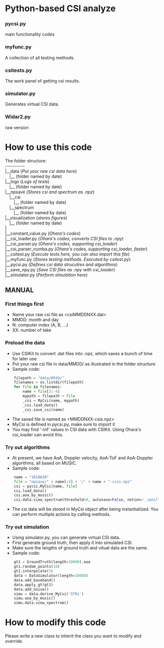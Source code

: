 # Python-based CSI analyze

### pycsi.py
main functionality codes

### myfunc.py
A collection of all testing methods.

### csitests.py
The work panel of getting csi results.

### simulator.py
Generates virtual CSI data.

### Widar2.py
raw version

# How to use this code
The folder structure:<br>
----------<br>
|\_\_data (_Put your raw csi data here_)<br>
&ensp;&ensp;|\_\_ (folder named by date)<br>
|\_\_logs (_Logs of tests_)<br>
&ensp;&ensp;|\_\_ (folder named by date)<br>
|\_\_npsave (_Stores csi and spectrum as .npz_)<br>
&ensp;&ensp;|\_\_csi<br>
&ensp;&ensp;&ensp;&ensp;|\_\_ (folder named by date)<br>
&ensp;&ensp;|\_\_spectrum<br>
&ensp;&ensp;&ensp;&ensp;|\_\_ (folder named by date)<br>
|\_\_visualization (_stores figures_)<br>
&ensp;&ensp;|\_\_ (folder named by date)<br>
|  
|\_\_constant_value.py (_Ohara's codes_)<br>
|\_\_csi_loader.py (_Ohara's codes, converts CSI files to .npy_)<br>
|\_\_csi_parser.py (_Ohara's codes, supporting csi_loader_)<br>
|\_\_csi_parser_numba.py (_Ohara's codes, supporting csi_loader, faster_)<br>
|\_\_csitest.py (_Execute tests here, you can also import this file_)<br>
|\_\_myfunc.py (_Stores testing methods. Executed by csitest.py_)<br>
|\_\_pycsi.py (_Defines csi data strucutres and algorithms_)<br>
|\_\_save_npy.py (_Save CSI files as .npy with csi_loader_)<br>
|\_\_simulator.py (_Perform simulation here_)<br>

## MANUAL
### First things first
- Name your raw csi file as <csiMMDDNXX.dat>
- MMDD: month and day
- N: computer index (A, B, ...)
- XX: number of take

### Preload the data
- Use CSIKit to convert .dat files into .npz, which saves a bunch of time for later use
- Put your raw csi file in data/MMDD/ as illustrated in the folder structure
- Sample code:

```python
    filepath = "data/0919/"
    filenames = os.listdir(filepath)
    for file in filenames:
        name = file[3:-4]
        mypath = filepath + file
        _csi = MyCsi(name, mypath)
        _csi.load_data()
        _csi.save_csi(name)
```
- The saved file is named as <MMDDNXX-csis.npz>
- MyCsi is defined in pycsi.py, make sure to import it
- You may find '-inf' values in CSI data with CSIKit. Using Ohara's csi_loader can avoid this.

### Try out algorithms
- At present, we have AoA, Doppler velocity, AoA-ToF and AoA-Doppler algorithms, all based on MUSIC.
- Sample code:

```python
    name = "1010A30"
    file = "npsave/" + name[:4] + '/' + name + "-csis.npz"
    csi = pycsi.MyCsi(name, file)
    csi.load_data()
    csi.aoa_by_music()
    csi.data.view_spectrum(threshold=0, autosave=False, notion='_vanilla')
```
- The csi data will be stored in MyCsi object after being instantialized. You can perform multiple actions by calling methods.

### Try out simulation
- Using simulator.py, you can generate virtual CSI data.
- First generate ground truth, then apply it into simulated CSI.
- Make sure the lengths of ground truth and vitual data are the same.
- Sample code:

```python
    gt1 = GroundTruth(length=10000).aoa
    gt1.random_points(10)
    gt1.interpolate(5)
    data = DataSimulator(length=10000)
    data.add_baseband()
    data.apply_gt(gt1)
    data.add_noise()
    simu = data.derive_MyCsi('GT01')
    simu.aoa_by_music()
    simu.data.view_spectrum()
```

# How to modify this code
Please write a new class to inherit the class you want to modify and override.<br>
